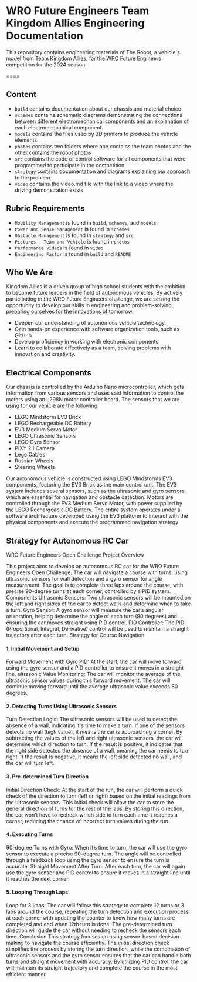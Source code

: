 # WRO Future Engineers Team Kingdom Allies Engineering Documentation

This repository contains engineering materials of The Robot, a vehicle's model from Team Kingdom Allies, for the WRO Future Engineers competition for the 2024 season.

====

## Content
* `build` contains documentation about our chassis and material choice
* `schemes` contains schematic diagrams demonstrating the connections between different electromechanical components and an explanation of each electromechanical component.
* `models` contains the files used by 3D printers to produce the vehicle elements.
* `photos` contains two folders where one contains the team photos and the other contains the robot photos
* `src` contains the code of control software for all components that were programmed to participate in the competition
* `strategy` contains documentation and diagrams explaining our approach to the problem
* `video` contains the video.md file with the link to a video where the driving demonstration exists

## Rubric Requirements
* `Mobility Management` is found in `build`, `schemes`, and `models`
* `Power and Sense Management` is found in `schemes`
* `Obstacle Management` is found in `strategy` and `src`
* `Pictures - Team and Vehicle` is found in `photos`
* `Performance Videos` is found in `video`
* `Engineering Factor` is found in `build` and `README`


## Who We Are
Kingdom Allies is a driven group of high school students with the ambition to become future leaders in the field of autonomous vehicles. By actively participating in the WRO Future Engineers challenge, we are seizing the opportunity to develop our skills in engineering and problem-solving, preparing ourselves for the innovations of tomorrow.
- Deepen our understanding of autonomous vehicle technology.
- Gain hands-on experience with software organization tools, such as GitHub.
- Develop proficiency in working with electronic components.
- Learn to collaborate effectively as a team, solving problems with innovation and creativity.

## Electrical Components
Our chassis is controlled by the Arduino Nano microcontroller, which gets information from various sensors and uses said information to control the motors using an L298N motor controller board. The sensors that we are using for our vehicle are the following:
- LEGO Mindstorm EV3 Brick
- LEGO Rechargeable DC Battery
- EV3 Medium Servo Motor
- LEGO Ultrasonic Sensors
- LEGO Gyro Sensor
- PIXY 2.1 Camera
- Lego Cables
- Russian Wheels
- Steering Wheels


Our autonomous vehicle is constructed using LEGO Mindstorms EV3 components, featuring the EV3 Brick as the main control unit. The EV3 system includes several sensors, such as the ultrasonic and gyro sensors, which are essential for navigation and obstacle detection. Motors are controlled through the EV3 Medium Servo Motor, with power supplied by the LEGO Rechargeable DC Battery. The entire system operates under a software architecture developed using the EV3 platform to interact with the physical components and execute the programmed navigation strategy


## Strategy for Autonomous RC Car  

WRO Future Engineers Open Challenge
Project Overview

This project aims to develop an autonomous RC car for the WRO Future Engineers Open Challenge. The car will navigate a course with turns, using ultrasonic sensors for wall detection and a gyro sensor for angle measurement. The goal is to complete three laps around the course, with precise 90-degree turns at each corner, controlled by a PID system.
Components
Ultrasonic Sensors: Two ultrasonic sensors will be mounted on the left and right sides of the car to detect walls and determine when to take a turn.
Gyro Sensor: A gyro sensor will measure the car’s angular orientation, helping determine the angle of each turn (90 degrees) and ensuring the car moves straight using PID control.
PID Controller: The PID (Proportional, Integral, Derivative) control will be used to maintain a straight trajectory after each turn.
Strategy for Course Navigation

#### 1. Initial Movement and Setup
Forward Movement with Gyro PID: At the start, the car will move forward using the gyro sensor and a PID controller to ensure it moves in a straight line.
ultrasonic Value Monitoring: The car will monitor the average of the ultrasonic sensor values during this forward movement. The car will continue moving forward until the average ultrasonic value exceeds 80 degrees.
#### 2. Detecting Turns Using Ultrasonic Sensors
Turn Detection Logic: The ultrasonic sensors will be used to detect the absence of a wall, indicating it's time to make a turn.
If one of the sensors detects no wall (high value), it means the car is approaching a corner.
By subtracting the values of the left and right ultrasonic sensors, the car will determine which direction to turn:
If the result is positive, it indicates that the right side detected the absence of a wall, meaning the car needs to turn right.
If the result is negative, it means the left side detected no wall, and the car will turn left.
#### 3. Pre-determined Turn Direction
Initial Direction Check: At the start of the run, the car will perform a quick check of the direction to turn (left or right) based on the initial readings from the ultrasonic sensors.
This initial check will allow the car to store the general direction of turns for the rest of the laps.
By storing this direction, the car won’t have to recheck which side to turn each time it reaches a corner, reducing the chance of incorrect turn values during the run.
#### 4. Executing Turns
90-degree Turns with Gyro: When it’s time to turn, the car will use the gyro sensor to execute a precise 90-degree turn. The angle will be controlled through a feedback loop using the gyro sensor to ensure the turn is accurate.
Straight Movement After Turn: After each turn, the car will again use the gyro sensor and PID control to ensure it moves in a straight line until it reaches the next corner.
#### 5. Looping Through Laps
Loop for 3 Laps: The car will follow this strategy to complete 12 turns or 3 laps around the course, repeating the turn detection and execution process at each corner with updating the counter to know how many turns are completed and end when 12th turn is done. The pre-determined turn direction will guide the car without needing to recheck the sensors each time.
Conclusion
This strategy focuses on using sensor-based decision-making to navigate the course efficiently. The initial direction check simplifies the process by storing the turn direction, while the combination of ultrasonic sensors and the gyro sensor ensures that the car can handle both turns and straight movement with accuracy. By utilizing PID control, the car will maintain its straight trajectory and complete the course in the most efficient manner.




